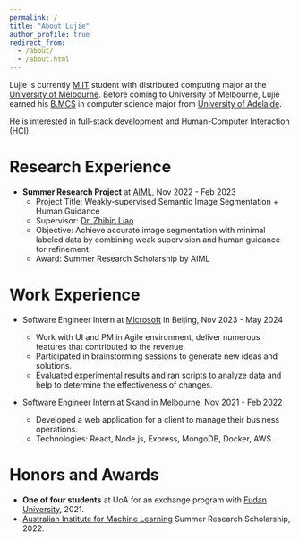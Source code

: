 ```yaml
---
permalink: /
title: "About Lujie"
author_profile: true
redirect_from: 
  - /about/
  - /about.html
---
```


Lujie is currently [M.IT](https://study.unimelb.edu.au/find/courses/graduate/master-of-information-technology/) student with distributed computing major at the [University of Melbourne](https://www.unimelb.edu.au/). Before coming to University of Melbourne, Lujie earned his [B.MCS](https://www.adelaide.edu.au/degree-finder/bscms_bscm&cs.html) in computer science major from [University of Adelaide](https://www.adelaide.edu.au/).

He is interested in full-stack development and Human-Computer Interaction (HCI). 

<!-- This is the front page of a website that is powered by the [Academic Pages template](https://github.com/academicpages/academicpages.github.io) and hosted on GitHub pages. [GitHub pages](https://pages.github.com) is a free service in which websites are built and hosted from code and data stored in a GitHub repository, automatically updating when a new commit is made to the respository. This template was forked from the [Minimal Mistakes Jekyll Theme](https://mmistakes.github.io/minimal-mistakes/) created by Michael Rose, and then extended to support the kinds of content that academics have: publications, talks, teaching, a portfolio, blog posts, and a dynamically-generated CV. You can fork [this repository](https://github.com/academicpages/academicpages.github.io) right now, modify the configuration and markdown files, add your own PDFs and other content, and have your own site for free, with no ads! An older version of this template powers my own personal website at [stuartgeiger.com](http://stuartgeiger.com), which uses [this Github repository](https://github.com/staeiou/staeiou.github.io). -->

Research Experience
======
- **Summer Research Project** at [AIML](https://www.adelaide.edu.au/aiml/), Nov 2022 - Feb 2023
  - Project Title: Weakly-supervised Semantic Image Segmentation + Human Guidance
  - Supervisor: [Dr. Zhibin Liao](https://researchers.adelaide.edu.au/profile/zhibin.liao)
  - Objective: Achieve accurate image segmentation with minimal labeled data by combining weak supervision and human guidance for refinement.
  - Award: Summer Research Scholarship by AIML


Work Experience
======

- Software Engineer Intern at [Microsoft](https://www.microsoft.com/en-au) in Beijing, Nov 2023 - May 2024
  - Work with UI and PM in Agile environment, deliver numerous features that contributed to the revenue.
  - Participated in brainstorming sessions to generate new ideas and solutions.
  - Evaluated experimental results and ran scripts to analyze data and help to determine the effectiveness of changes.


- Software Engineer Intern at [Skand](https://www.skand.io/) in Melbourne, Nov 2021 - Feb 2022
  - Developed a web application for a client to manage their business operations.
  - Technologies: React, Node.js, Express, MongoDB, Docker, AWS.


Honors and Awards
======
- **One of four students** at UoA for an exchange program with [Fudan University](https://www.fudan.edu.cn/en/), 2021.
- [Australian Institute for Machine Learning](https://www.adelaide.edu.au/aiml/) Summer Research Scholarship, 2022.
